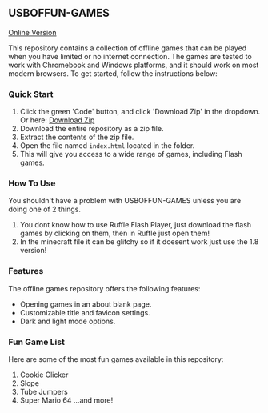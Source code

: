 ## USBOFFUN-GAMES
[Online Version](https://tealunblocker.github.io/USBOFFUN-GAMES)

This repository contains a collection of offline games that can be played when you have limited or no internet connection. The games are tested to work with Chromebook and Windows platforms, and it should work on most modern browsers. To get started, follow the instructions below:

### Quick Start

1. Click the green 'Code' button, and click 'Download Zip' in the dropdown. Or here: [Download Zip](https://github.com/TealUnblocker/USBOFFUN-GAMES/archive/refs/heads/main.zip)
2. Download the entire repository as a zip file.
3. Extract the contents of the zip file.
5. Open the file named `index.html` located in the folder.
6. This will give you access to a wide range of games, including Flash games.

### How To Use

You shouldn't have a problem with USBOFFUN-GAMES unless you are doing one of 2 things.
1. You dont know how to use Ruffle Flash Player, just download the flash games by clicking on them, then in Ruffle just open them!
2. In the minecraft file it can be glitchy so if it doesent work just use the 1.8 version!

### Features

The offline games repository offers the following features:

- Opening games in an about blank page.
- Customizable title and favicon settings.
- Dark and light mode options.

### Fun Game List

Here are some of the most fun games available in this repository:
1. Cookie Clicker
2. Slope
3. Tube Jumpers
4. Super Mario 64
...and more!
